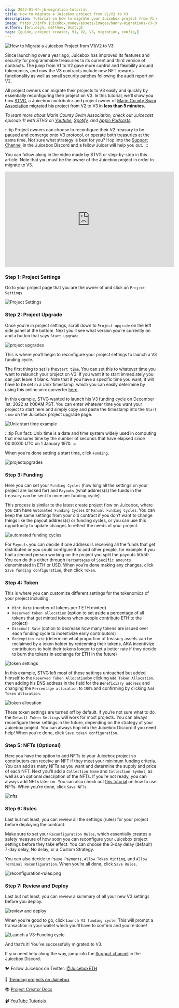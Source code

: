```yaml
---
slug: 2023-01-04-jb-migration-tutorial
title: How to migrate a Juicebox project from V1/V2 to V3
description: Tutorial on how to migrate your Juicebox project from V1 or V2 to V3
image: https://info.juicebox.money/assets/images/banny-migrations-v3-juicebox-62bee6c17e1d1775d18b4b6d1ee5f9c6.webp
authors: [brileigh, matthew, 0xstvg]
tags: [guide, project creator, V1, V2, V3, migration, config,]
---
```


![How to Migrate a Juicebox Project from V1/V2 to V3](banny-migrations-v3-juicebox.webp)

Since launching over a year ago, Juicebox has improved its features and security for programmable treasuries to its current and third version of contracts. The jump from V1 to V2 gave more control and flexibility around tokenomics, and now the V3 contracts include new NFT rewards functionality as well as small security patches following the audit report on V2. 

All project owners can migrate their projects to V3 easily and quickly by essentially reconfiguring their project on V3. In this tutorial, we’ll show you how [STVG](https://twitter.com/0xSTVG), a Juicebox contributor and project owner of [Marin County Swim Association](https://juicebox.money/@mcsa) migrated his project from V2 to V3 in **less than 5 minutes.**

*To learn more about Marin County Swim Association, check out Juicecast episode 11 with STVG on [Youtube](https://www.youtube.com/watch?v=TUlu3ZOXBFQ), [Spotify](https://open.spotify.com/episode/2QuBZQ8MkCOSNAIpfjPgWt?si=7c03ec5acbab4788), and [Apple Podcasts](https://podcasts.apple.com/ca/podcast/the-juicecast/id1623504302?i=1000580808092).*

:::tip
Project owners can choose to reconfigure their V2 treasury to be paused and converge onto V3 protocol, or operate both treasuries at the same time. Not sure what strategy is best for you? Hop into the [Support Channel](https://www.notion.so/How-to-sell-NFTs-on-Juicebox-6db2f3d7b4e64c6f8c702bc4a73c1373) in the Juicebox Discord and a fellow Juicer will help you out.
:::

You can follow along in the video made by STVG or step-by-step in this article. Note that you must be the owner of the Juicebox project in order to migrate to V3. 

<iframe width="560" height="315" src="https://www.youtube.com/embed/az6Xu8_UsH8" title="YouTube video player" frameborder="0" allow="accelerometer; autoplay; clipboard-write; encrypted-media; gyroscope; picture-in-picture; web-share" allowfullscreen></iframe>

### Step 1: Project Settings

 Go to your project page that you are the owner of and click on `Project Settings`.

![Project Settings](project-settings.png)

### Step 2: Project Upgrade

Once you’re in project settings, scroll down to `Project upgrade` on the left side panel at the bottom. Next you’ll see what version you’re currently on and a button that says `Start upgrade`. 

![project upgrades](project-upgrades.png)

This is where you’ll begin to reconfigure your project settings to launch a V3 funding cycle. 

The first thing to set is the`Start time`. You can set this to whatever time you want to relaunch your project on V3. If you want it to start immediately you can just leave it blank. Note that if you have a specific time you want, it will have to be set in a Unix timestamp, which you can easily determine by using this online unix converter [here](https://www.unixtimestamp.com/index.php). 

In this example, STVG wanted to launch his V3 funding cycle on December 1st, 2022 at 1:00AM PST. You can enter whatever time you want your project to start here and simply copy and paste the timestamp into the `Start time` on the Juicebox project upgrade page. 

![Unix start time example](start-time-example.png)

:::tip
Fun fact: Unix time is a date and time system widely used in computing that measures time by the number of seconds that have elapsed since 00:00:00 UTC on 1 January 1970.
:::

When you’re done setting a start time, click `Funding`.

![projectupgrades](project-upgrades.png)

### Step 3: Funding

Here you can set your `Funding Cycles` (how long all the settings on your project are locked for) and `Payouts` (what address(s) the funds in the treasury can be sent to once per funding cycle).

This process is similar to the latest create project flow on Juicebox, where you can have `Automated Funding Cycles` or `Manual Funding Cycles`.  You can keep the same settings from your old contract if you don’t want to change things like the payout address(s) or funding cycles, or you can use this opportunity to update changes to reflect the needs of your project. 

![automated funding cycles](automated-fc.png)

For `Payouts` you can decide if one address is receiving all the funds that get distributed or you could configure it to add other people, for example if you had a second person working on the project you split the payouts 50/50. You can do this either through `Percentages` of `Specific amounts` denominated in ETH or USD. When you’re done making any changes, click `Save funding configuration`, then click `Token`.

### Step 4: Token

This is where you can customize different settings for the tokenomics of your project including:

- `Mint Rate` (number of tokens per 1 ETH minted)
- `Reserved token allocation` (option to set aside a percentage of all tokens that get minted tokens when people contribute ETH to the project)
- `Discount Rate` (option to decrease how many tokens are issued over each funding cycle to incentivize early contributors)
- `Redemption rate` (determine what proportion of treasury assets can be reclaimed by a token holder by redeeming their tokens, AKA incentivize contributors to hold their tokens longer to get a better rate if they decide to burn the tokens in exchange for ETH in the future)

![token settings](token-settings.gif)

In this example, STVG left most of these settings untouched but added himself to the `Reserved Token Allocation`by clicking `Add Token Allocation`. then adding his ENS address in the field for the `Beneficiary address` and changing the `Percentage allocation` to `100%` and confirming by clicking `Add Token Allocation`. 

![token allocation](token-allocation.png)

These token settings are turned off by default. If you’re not sure what to do, the `Default Token Settings` will work for most projects. You can always reconfigure these settings in the future, depending on the strategy of your Juicebox project. You can always hop into the Juicebox Discord if you need help! When you’re done, click `Save token configuration`. 

### Step 5: NFTs (Optional)

Here you have the option to add NFTs to your Juicebox project so contributors can receive an NFT if they meet your minimum funding criteria. You can add as many NFTs as you want and determine the supply and price of each NFT. Next you’ll add a `Collection Name` and `Collection Symbol`, as well as an optional description of the NFTs.  If you’re not ready, you can always add NFTs later on. You can also check out [this tutorial](https://info.juicebox.money/blog/2023-01-02-how-to-sell-nfts/) on how to use NFTs. When you’re done, click `Save NFTs`. 

![nfts](nfts.png)

### Step 6: Rules

Last but not least, you can review all the settings (rules) for your project before deploying the contract. 

Make sure to set your `Reconfiguration Rules`, which essentially creates a safety measure of how soon you can reconfigure your Juicebox project settings before they take effect. You can choose the 3-day delay (default) 7-day delay, No delay, or a Custom Strategy. 

You can also decide to `Pause Payments`, `Allow Token Minting`, and `Allow Terminal Reconfiguration`.  When you’re all done, click `Save Rules`.

![reconfiguration-rules.png](reconfiguration-rules.png)

### Step 7: Review and Deploy

Last but not least, you can review a summary of all your new V3 settings before you deploy. 

![review and deploy](reviewndeploy.png)

When you’re good to go, click `Launch V3 funding cycle`. This will prompt a transaction in your wallet which you’ll have to confirm and you’re done! 

![Launch a V3-Funding cycle](launch-v3-fc.png)

And that’s it! You’ve successfully migrated to V3.


If you need help along the way, jump into the [Support channel](https://discord.com/channels/775859454780244028/864240636277293106) in the Juicebox Discord.

🐦 Follow Juicebox on Twitter: [@JuiceboxETH](https://twitter.com/juiceboxETH)

🚀 [Trending projects on Juicebox](https://juicebox.money/projects)

📚 [Project Creator Docs](https://info.juicebox.money/user/)

📹 [YouTube Tutorials](https://www.youtube.com/c/JuiceboxDAO)
